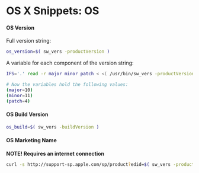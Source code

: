 # OS X Snippets: OS 

#### OS Version

Full version string:

```bash
os_version=$( sw_vers -productVersion )
```

A variable for each component of the version string:

```bash
IFS='.' read -r major minor patch < <( /usr/bin/sw_vers -productVersion )

# Now the variables hold the following values:
(major=10)
(minor=11)
(patch=4)
```

#### OS Build Version

```bash
os_build=$( sw_vers -buildVersion )
```

#### OS Marketing Name

**NOTE! Requires an internet connection**

```bash
curl -s http://support-sp.apple.com/sp/product?edid=$( sw_vers -productVersion ) | xpath '/root/configCode/text()' 2>/dev/null
```
